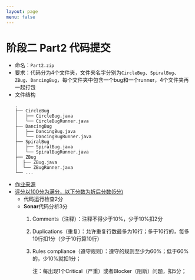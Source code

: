 ```yaml
---
layout: page
menu: false
---
```



# 阶段二 Part2 代码提交

 - 命名：`Part2.zip`
 - 要求：代码分为4个文件夹，文件夹名字分别为`CircleBug`、`SpiralBug`、`ZBug`、`DancingBug`，每个文件夹中包含一个bug和一个runner，4个文件夹再一起打包
 - 文件结构
    ```shell
    .
    ├── CircleBug
    │   ├── CircleBug.java
    │   └── CircleBugRunner.java
    ├── DancingBug
    │   ├── DancingBug.java
    │   └── DancingBugRunner.java
    ├── SpiralBug
    │   ├── SpiralBug.java
    │   └── SpiralBugRunner.java
    ├── ZBug
    │  ├── ZBug.java
    │  └── ZBugRunner.java
    └── ...
    ```
 - [作业来源](https://se-2018.github.io/Stage2--Part2.html#coding-exercises)
 - [评分以100分为满分，以下分数为折后分数(5分)](https://se-2018.github.io/Stage2--ReviewForm)
    - 代码运行检查2分
    - **Sonar**代码分析3分
        1. Comments（注释）：注释不得少于10%，少于10%扣2分
        2. Duplications（重复）：允许重复行数最多为10行；多于10行的，每多10行扣1分（少于10行算10行）
        3. Rules compliance（遵守规则）：遵守的规则至少为60%；低于60%的，少10%就扣1分；

            注：每出现1个Critical（严重）或者Blocker（阻断）问题，扣5分；

